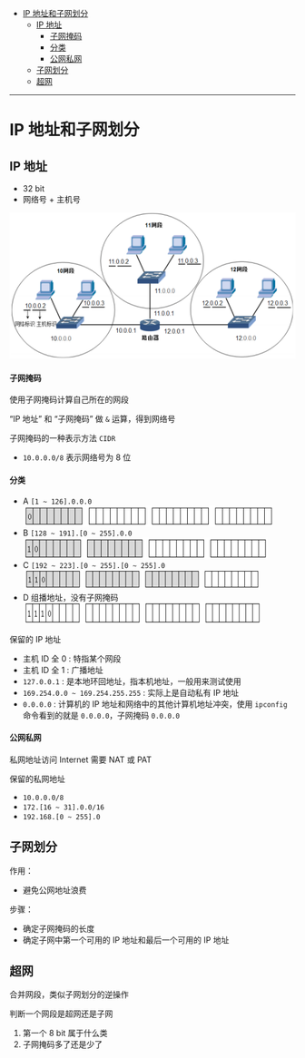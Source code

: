 - [IP 地址和子网划分](#ip-地址和子网划分)
  - [IP 地址](#ip-地址)
      - [子网掩码](#子网掩码)
      - [分类](#分类)
      - [公网私网](#公网私网)
  - [子网划分](#子网划分)
  - [超网](#超网)

---

# IP 地址和子网划分

## IP 地址

- 32 bit
- 网络号 + 主机号

![](image/2023-11-27-15-30-34.png)

#### 子网掩码

使用子网掩码计算自己所在的网段

“IP 地址” 和 “子网掩码” 做 `&` 运算，得到网络号

子网掩码的一种表示方法 `CIDR`

- `10.0.0.0/8` 表示网络号为 8 位

#### 分类

- A `[1 ~ 126].0.0.0`
    ![](image/2023-11-27-15-48-25.png)
- B `[128 ~ 191].[0 ~ 255].0.0`
    ![](image/2023-11-27-15-50-47.png)
- C `[192 ~ 223].[0 ~ 255].[0 ~ 255].0`
    ![](image/2023-11-27-15-51-54.png)
- D 组播地址，没有子网掩码
    ![](image/2023-11-27-15-54-15.png)

保留的 IP 地址

- 主机 ID 全 0 : 特指某个网段
- 主机 ID 全 1 : 广播地址
- `127.0.0.1` : 是本地环回地址，指本机地址，一般用来测试使用
- `169.254.0.0 ~ 169.254.255.255` : 实际上是自动私有 IP 地址
- `0.0.0.0` : 计算机的 IP 地址和网络中的其他计算机地址冲突，使用 `ipconfig` 命令看到的就是 `0.0.0.0`，子网掩码 `0.0.0.0`

#### 公网私网

私网地址访问 Internet 需要 NAT 或 PAT

保留的私网地址

- `10.0.0.0/8`
- `172.[16 ~ 31].0.0/16`
- `192.168.[0 ~ 255].0`

## 子网划分

作用：

- 避免公网地址浪费

步骤：

- 确定子网掩码的长度
- 确定子网中第一个可用的 IP 地址和最后一个可用的 IP 地址

## 超网

合并网段，类似子网划分的逆操作

判断一个网段是超网还是子网

1. 第一个 8 bit 属于什么类
2. 子网掩码多了还是少了